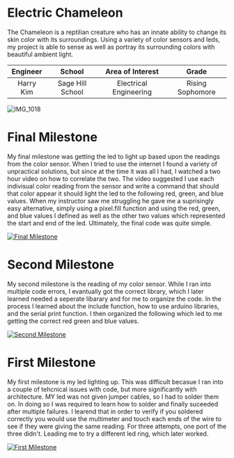 ﻿# Electric Chameleon
The Chameleon is a reptilian creature who has an innate ability to change its skin color with its surroundings. Using a variety of color sensors and leds, my project is able to sense as well as portray its surrounding colors with beautiful ambient light.

| **Engineer** | **School** | **Area of Interest** | **Grade** |
|:--:|:--:|:--:|:--:|
| Harry Kim | Sage Hill School | Electrical Engineering | Rising Sophomore

![IMG_1018](https://user-images.githubusercontent.com/107695798/176905591-e1c8ba32-bbc2-4a46-8c57-d57ce06d4b15.JPG)

  
# Final Milestone
  

My final milestone was getting the led to light up based upon the readings from the color sensor. When I tried to use the internet I found a variety of unpractical solutions, but since at the time it was all I had, I watched a two hour video on how to correlate the two. The video suggested I use each indivisual color reading from the sensor and write a command that should that color appear it should light the led to the following red, green, and blue values. When my instructor saw me struggling he gave me a suprisingly easy alternative, simply using a pixel.fill function and using the red, green, and blue values I defined as well as the other two values which represented the start and end of the led. Ultimately, the final code was quite simple.

[![Final Milestone](https://i.ytimg.com/vi/hLJrApc0QTQ/maxresdefault.jpg)](https://youtu.be/hLJrApc0QTQ "Final Milestone")

# Second Milestone
My second milestone is the reading of my color sensor. While I ran into multiple code errors, I evantually got the correct library, which I later learned needed a seperate libarary and for me to organize the code. In the process I learned about the include function, how to use arduino libraries, and the serial print function. I then organized the following which led to me getting the correct red green and blue values.

[![Second Milestone](https://i.ytimg.com/vi/E9d2CQJGBAA/maxresdefault.jpg)](https://youtu.be/E9d2CQJGBAA "Second Milestone")



# First Milestone
My first milestone is my led lighting up. This was difficult becasue I ran into a couple of tehcnical issues with code, but more significantly with architecture. MY led was not given jumper cables, so I had to solder them on. In doing so I was required to learn how to solder and finally suceeded after multiple failures. I learend that in order to verify if you soldered correctly you would use the multimeter and touch each ends of the wire to see if they were giving the same reading. For three attempts, one port of the three didn't. Leading me to try a different led ring, which later worked.

[![First Milestone](https://i.ytimg.com/vi/N4DNjBkvNMk/maxresdefault.jpg)](https://youtu.be/N4DNjBkvNMk "First Milestone")



